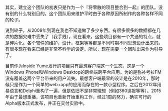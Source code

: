 其实，建立这个团队的初衷只是作为一个『将零散的项目整合到一起』的团队。没有别的什么特别目的。这个团队用来维护平时由于各种原因所制作的各种各样不同的轮子。

说到轮子，从2009年到现在我也不知道做了多少东西。有很多很多的数据都在几次的数据灾难中丢失了（我手贱）。现在看来，这些项目都有一个共通的特点，就是碎片化。各个软件的维护，设计，框架等等都是不同时期不同思想设计出来的。有很多现在看来已经是非常不科学的设定。所以，现在需要一个团队出来作为引导了。

目前作为Inside Yume发行的项目只有最想客户端这一个生态，这是一个Windows Phone和Windows Desktop的跨终端跨平台应用。为的是弥补考拉FM没有覆盖这两个平台带来的用户流失。最想客户端最早的设计是在2010年，那时候只是作为一个简单的web+app的应用而存在的一款小型程序。之后在2012年用易语言和Delphi重构了一遍，但是依旧不是非常理想（例如360误报等等）。2015年由于最想重播，该项目也重新开始重构工作，经过1周的努力，确实可行的Alpha版本正式发布，并正在交付实验中。
